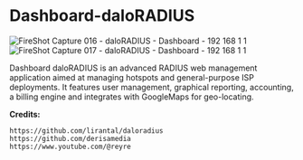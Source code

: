 # Dashboard-daloRADIUS
![FireShot Capture 016 - daloRADIUS - Dashboard - 192 168 1 1](https://github.com/masbroo69/Dashboard-daloRADIUS/assets/28827754/f9a37556-4181-4200-8b31-00f8ba18c7f8)
![FireShot Capture 017 - daloRADIUS - Dashboard - 192 168 1 1](https://github.com/masbroo69/Dashboard-daloRADIUS/assets/28827754/6193b727-3a46-473c-8b2a-7ae74541c1c5)

Dashboard daloRADIUS is an advanced RADIUS web management application aimed at managing hotspots and general-purpose ISP deployments. It features user management, graphical reporting, accounting, a billing engine and integrates with GoogleMaps for geo-locating.

**Credits:**

    https://github.com/lirantal/daloradius
    https://github.com/derisamedia
    https://www.youtube.com/@reyre
